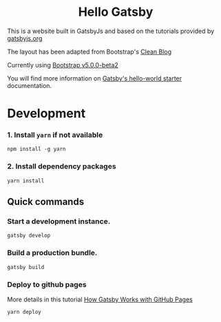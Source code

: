<h1 align="center">
  Hello Gatsby
</h1>

This is a website built in GatsbyJs and based on the tutorials provided by [gatsbyjs.org](https://gatsbyjs.org)

The layout has been adapted from Bootstrap's [Clean Blog](https://startbootstrap.com/theme/clean-blog)

Currently using [Bootstrap v5.0.0-beta2](https://getbootstrap.com/docs/5.0/getting-started/introduction)

You will find more information on [Gatsby's hello-world starter](https://github.com/gatsbyjs/gatsby-starter-hello-world/blob/master/README.md) documentation.

# Development

### 1. Install `yarn` if not available

```
npm install -g yarn
```

### 2. Install dependency packages

```
yarn install
```

## Quick commands

### Start a development instance.

```
gatsby develop
```

### Build a production bundle.

```
gatsby build
```

### Deploy to github pages

More details in this tutorial [How Gatsby Works with GitHub Pages](https://www.gatsbyjs.com/docs/how-to/previews-deploys-hosting/how-gatsby-works-with-github-pages/)

```
yarn deploy
```
